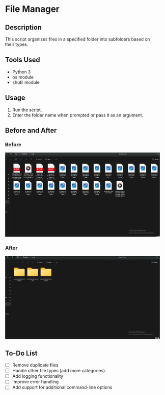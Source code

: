 # File Manager

## Description
This script organizes files in a specified folder into subfolders based on their types.

## Tools Used
- Python 3
- os module
- shutil module

## Usage
1. Run the script.
2. Enter the folder name when prompted or pass it as an argument.

## Before and After
### Before
![Before](images/before.png)

### After
![After](images/after.png)

## To-Do List
- [ ] Remove duplicate files
- [ ] Handle other file types (add more categories)
- [ ] Add logging functionality
- [ ] Improve error handling
- [ ] Add support for additional command-line options
